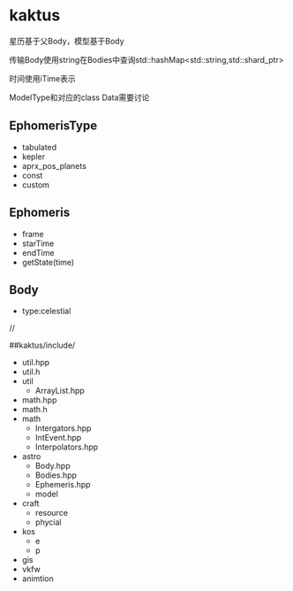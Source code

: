# kaktus

星历基于父Body，模型基于Body

传输Body使用string在Bodies中查询std::hashMap<std::string,std::shard_ptr<Boby>>

时间使用iTime表示

ModelType和对应的class Data需要讨论

## EphomerisType
- tabulated
- kepler
- aprx_pos_planets
- const
- custom
## Ephomeris
- frame
- starTime
- endTime
- getState(time)
## Body
- type:celestial

//

##kaktus/include/
- util.hpp
- util.h
- util
	- ArrayList.hpp
- math.hpp
- math.h
- math
	- Intergators.hpp
	- IntEvent.hpp
	- Interpolators.hpp
- astro
	- Body.hpp
	- Bodies.hpp
	- Ephemeris.hpp
	- model
- craft
	- resource
	- phycial
- kos
	- e
	- p
- gis
- vkfw
- animtion
